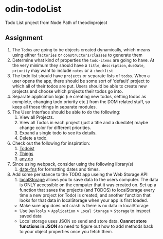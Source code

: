# odin-todoList

Todo List project from Node Path of theodinproject

## Assignment

1. The `Todos` are going to be objects created dynamically, which means using either `factories` or `constructors/classes` to generate them
2. Determine what kind of properties the `todo-items` are going to have. At the very minimum they should have a `title`, `description`, `dueDate`, `priority` may want to include `notes` or a `checklist`
3. The todo list should have `projects` or separate lists of `todos`. When a user opens the app, there should be some sort of 'default' project to which all of their todos are put. Users should be able to create new projects and choose which projects their todos go into.
4. Separate application logic (i.e creating new todos, setting todos as complete, changing todo priority etc.) from the DOM related stuff, so keep all those things in separate modules.
5. The User Interface should be able to do the following:
   1. View all Projects.
   2. View all Todos in each project (just a title and a duedate) maybe change color for different priorities.
   3. Expand a single todo to see its details.
   4. Delete a todo.
6. Check out the following for inspiration:
   1. <a href="https://en.todoist.com/" target="_blank">Todoist</a>
   2. <a href="https://culturedcode.com/things/" target="_blank">Things</a>
   3. <a href="https://www.any.do/" target="_blank">any.do</a>
7. Since using webpack, consider using the following library(s)
   1. [date-fns](https://github.com/date-fns/date-fns) for formatting dates and times.
8. Add some peristance to the TODO app useing the Web Storage API
   1. [localStorage](https://developer.mozilla.org/en-US/docs/Web/API/Web_Storage_API/Using_the_Web_Storage_API) allows you to save data to the users computer. The data is ONLY accessible on the computer that it was created on. Set up a function that saves the projects (and TODOS) to localStorage every time a new project (or Todo) is created, and another function that looks for that data in localStorage when your app is first loaded.
   - Make sure app does not crash is there is no data in localStorage
   - Use `DevTools` > `Application` > `Local Storage` > `Storage` to inspect saved data
   - Local storage uses JSON so send and store data. **Cannot store functions in JSON** so need to figure out how to add methods back to your object properties once you fetch them.
